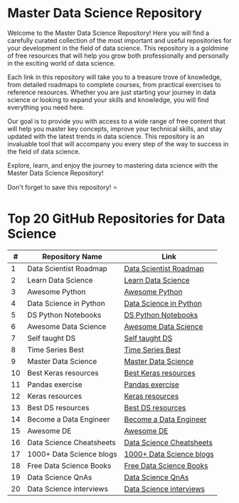 # Master Data Science Repository

Welcome to the Master Data Science Repository! Here you will find a carefully curated collection of the most important and useful repositories for your development in the field of data science. This repository is a goldmine of free resources that will help you grow both professionally and personally in the exciting world of data science.

Each link in this repository will take you to a treasure trove of knowledge, from detailed roadmaps to complete courses, from practical exercises to reference resources. Whether you are just starting your journey in data science or looking to expand your skills and knowledge, you will find everything you need here.

Our goal is to provide you with access to a wide range of free content that will help you master key concepts, improve your technical skills, and stay updated with the latest trends in data science. This repository is an invaluable tool that will accompany you every step of the way to success in the field of data science.

Explore, learn, and enjoy the journey to mastering data science with the Master Data Science Repository!

Don't forget to save this repository! ⭐️


# Top 20 GitHub Repositories for Data Science
| #   | Repository Name               | Link                                     |
| --- | ----------------------------- | ---------------------------------------- |
| 1   | Data Scientist Roadmap       | [Data Scientist Roadmap](https://github.com/MrMimic/data-scientist-roadmap) |
| 2   | Learn Data Science           | [Learn Data Science](https://github.com/nborwankar/LearnDataScience) |
| 3   | Awesome Python               | [Awesome Python](https://github.com/vinta/awesome-python) |
| 4   | Data Science in Python       | [Data Science in Python](https://github.com/r0f1/datascience) |
| 5   | DS Python Notebooks          | [DS Python Notebooks](https://github.com/donnemartin/data-science-ipython-notebooks) |
| 6   | Awesome Data Science         | [Awesome Data Science](https://github.com/academic/awesome-datascience) |
| 7   | Self taught DS               | [Self taught DS](https://github.com/ossu/data-science) |
| 8   | Time Series Best             | [Time Series Best](https://microsoft.github.io/forecasting/) |
| 9   | Master Data Science          | [Master Data Science](https://github.com/datasciencemasters/go) |
| 10  | Best Keras resources         | [Best Keras resources](https://github.com/fchollet/keras-resources) |
| 11  | Pandas exercise              | [Pandas exercise](https://github.com/guipsamora/pandas_exercises) |
| 12  | Keras resources              | [Keras resources](https://github.com/fchollet/keras-resources) |
| 13  | Best DS resources            | [Best DS resources](https://github.com/Mohitkr95/Best-Data-Science-Resources) |
| 14  | Become a Data Engineer       | [Become a Data Engineer](https://github.com/adilkhash/Data-Engineering-HowTo) |
| 15  | Awesome DE                   | [Awesome DE](https://github.com/igorbarinov/awesome-data-engineering) |
| 16  | Data Science Cheatsheets     | [Data Science Cheatsheets](https://github.com/FavioVazquez/ds-cheatsheets) |
| 17  | 1000+ Data Science blogs     | [1000+ Data Science blogs](https://github.com/rushter/data-science-blogs) |
| 18  | Free Data Science Books      | [Free Data Science Books](https://github.com/chaconnewu/free-data-science-books) |
| 19  | Data Science QnAs            | [Data Science QnAs](https://github.com/jayinai/data-science-question-answer) |
| 20  | Data Science interviews      | [Data Science interviews](https://github.com/alexeygrigorev/data-science-interviews) |
